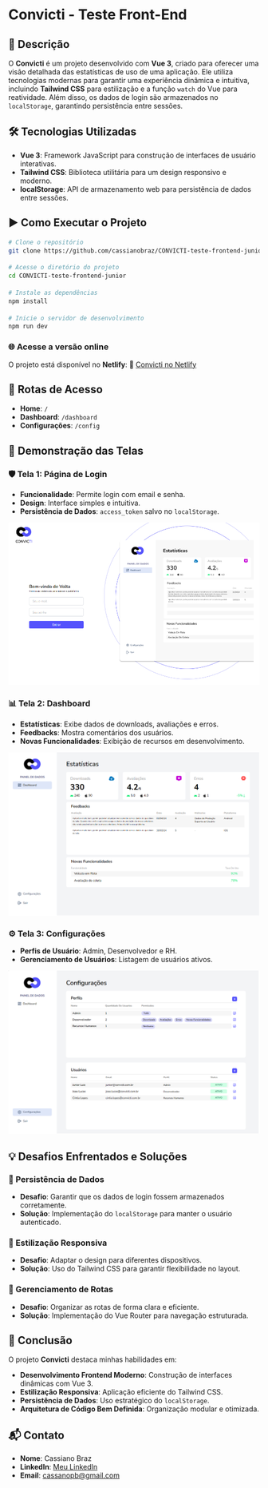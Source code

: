 # Convicti - Teste Front-End

## 🚀 Descrição
O **Convicti** é um projeto desenvolvido com **Vue 3**, criado para oferecer uma visão detalhada das estatísticas de uso de uma aplicação. Ele utiliza tecnologias modernas para garantir uma experiência dinâmica e intuitiva, incluindo **Tailwind CSS** para estilização e a função `watch` do Vue para reatividade. Além disso, os dados de login são armazenados no `localStorage`, garantindo persistência entre sessões.

## 🛠️ Tecnologias Utilizadas
- **Vue 3**: Framework JavaScript para construção de interfaces de usuário interativas.
- **Tailwind CSS**: Biblioteca utilitária para um design responsivo e moderno.
- **localStorage**: API de armazenamento web para persistência de dados entre sessões.

## ▶️ Como Executar o Projeto
```bash
# Clone o repositório
git clone https://github.com/cassianobraz/CONVICTI-teste-frontend-junior.git

# Acesse o diretório do projeto
cd CONVICTI-teste-frontend-junior

# Instale as dependências
npm install

# Inicie o servidor de desenvolvimento
npm run dev
```

### 🌐 Acesse a versão online
O projeto está disponível no **Netlify**:
🔗 [Convicti no Netlify](https://convicti.netlify.app/)

## 🔀 Rotas de Acesso
- **Home**: `/`
- **Dashboard**: `/dashboard`
- **Configurações**: `/config`

## 📸 Demonstração das Telas
### 🛡️ Tela 1: Página de Login
- **Funcionalidade**: Permite login com email e senha.
- **Design**: Interface simples e intuitiva.
- **Persistência de Dados**: `access_token` salvo no `localStorage`.

![alt text](image.png)

### 📊 Tela 2: Dashboard
- **Estatísticas**: Exibe dados de downloads, avaliações e erros.
- **Feedbacks**: Mostra comentários dos usuários.
- **Novas Funcionalidades**: Exibição de recursos em desenvolvimento.

![alt text](image-1.png)

### ⚙️ Tela 3: Configurações
- **Perfis de Usuário**: Admin, Desenvolvedor e RH.
- **Gerenciamento de Usuários**: Listagem de usuários ativos.

![alt text](image-2.png)

## 💡 Desafios Enfrentados e Soluções

### 🔄 Persistência de Dados
- **Desafio**: Garantir que os dados de login fossem armazenados corretamente.
- **Solução**: Implementação do `localStorage` para manter o usuário autenticado.

### 🎨 Estilização Responsiva
- **Desafio**: Adaptar o design para diferentes dispositivos.
- **Solução**: Uso do Tailwind CSS para garantir flexibilidade no layout.

### 🔗 Gerenciamento de Rotas
- **Desafio**: Organizar as rotas de forma clara e eficiente.
- **Solução**: Implementação do Vue Router para navegação estruturada.

## 🎯 Conclusão
O projeto **Convicti** destaca minhas habilidades em:
- **Desenvolvimento Frontend Moderno**: Construção de interfaces dinâmicas com Vue 3.
- **Estilização Responsiva**: Aplicação eficiente do Tailwind CSS.
- **Persistência de Dados**: Uso estratégico do `localStorage`.
- **Arquitetura de Código Bem Definida**: Organização modular e otimizada.

## 📬 Contato
- **Nome**: Cassiano Braz
- **LinkedIn**: [Meu LinkedIn](https://www.linkedin.com/in/cassianobraz/)
- **Email**: cassanopb@gmail.com